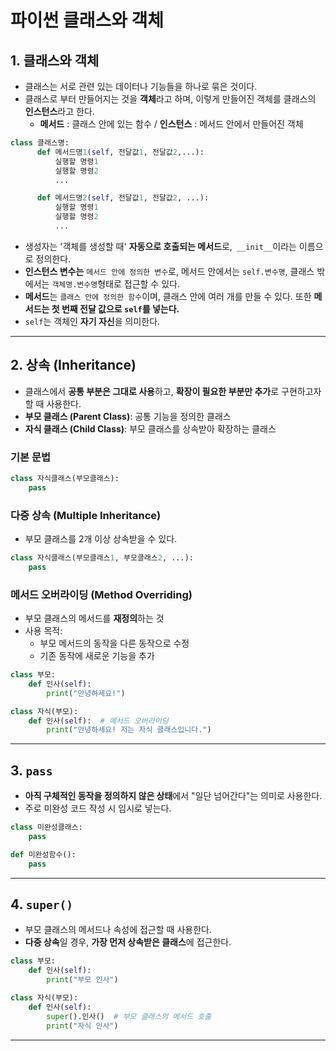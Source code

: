# 파이썬 클래스와 객체

## 1. 클래스와 객체
- 클래스는 서로 관련 있는 데이터나 기능들을 하나로 묶은 것이다.
- 클래스로 부터 만들어지는 것을 **객체**라고 하며, 이렇게 만들어진 객체를 클래스의 **인스턴스**라고 한다.
  - **메서드** : 클래스 안에 있는 함수 / **인스턴스** : 메서드 안에서 만들어진 객체
```python
class 클래스명:
      def 메서드명1(self, 전달값1, 전달값2,...):
          실행할 명령1
          실행할 명령2
          ...

      def 메서드명2(self, 전달값1, 전달값2, ...):
          실행할 명령1
          실행할 명령2
          ...
```
- 생성자는 '객체를 생성할 때' **자동으로 호출되는 메서드**로,` __init__`이라는 이름으로 정의한다.
- **인스턴스 변수는** `메서드 안에 정의한 변수`로, 메서드 안에서는 `self.변수명`, 클래스 밖에서는 `객체명.변수명`형태로 접근할 수 있다.
- **메서드**는 `클래스 안에 정의한 함수`이며, 클래스 안에 여러 개를 만들 수 있다. 또한 **메서드는 첫 번째 전달 값으로 `self`를 넣는다.**
- `self`는 객체인 **자기 자신**을 의미한다.
  
---

## 2. 상속 (Inheritance)  
- 클래스에서 **공통 부분은 그대로 사용**하고, **확장이 필요한 부분만 추가**로 구현하고자 할 때 사용한다.  
- **부모 클래스 (Parent Class)**: 공통 기능을 정의한 클래스  
- **자식 클래스 (Child Class)**: 부모 클래스를 상속받아 확장하는 클래스  

### 기본 문법  
```python
class 자식클래스(부모클래스):
    pass
```

### 다중 상속 (Multiple Inheritance)  
- 부모 클래스를 2개 이상 상속받을 수 있다.  
```python
class 자식클래스(부모클래스1, 부모클래스2, ...):
    pass
```

### 메서드 오버라이딩 (Method Overriding)  
- 부모 클래스의 메서드를 **재정의**하는 것  
- 사용 목적:  
  - 부모 메서드의 동작을 다른 동작으로 수정  
  - 기존 동작에 새로운 기능을 추가  

```python
class 부모:
    def 인사(self):
        print("안녕하세요!")

class 자식(부모):
    def 인사(self):  # 메서드 오버라이딩
        print("안녕하세요! 저는 자식 클래스입니다.")
```

---

## 3. `pass`  
- **아직 구체적인 동작을 정의하지 않은 상태**에서 "일단 넘어간다"는 의미로 사용한다.  
- 주로 미완성 코드 작성 시 임시로 넣는다.  

```python
class 미완성클래스:
    pass

def 미완성함수():
    pass
```

---

## 4. `super()`  
- 부모 클래스의 메서드나 속성에 접근할 때 사용한다.  
- **다중 상속**일 경우, **가장 먼저 상속받은 클래스**에 접근한다.  

```python
class 부모:
    def 인사(self):
        print("부모 인사")

class 자식(부모):
    def 인사(self):
        super().인사()  # 부모 클래스의 메서드 호출
        print("자식 인사")
```

---



